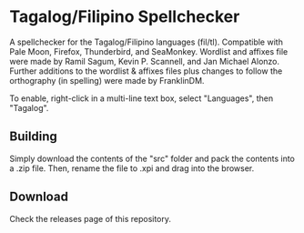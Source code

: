 # Tagalog/Filipino Spellchecker
A spellchecker for the Tagalog/Filipino languages (fil/tl). Compatible with Pale Moon, Firefox, Thunderbird, and SeaMonkey. Wordlist and affixes file were made by Ramil Sagum, Kevin P. Scannell, and Jan Michael Alonzo. Further additions to the wordlist & affixes files plus changes to follow the orthography (in spelling) were made by FranklinDM.

To enable, right-click in a multi-line text box, select "Languages", then "Tagalog".

## Building
Simply download the contents of the "src" folder  and pack the contents into a .zip file. Then, rename the file to .xpi and drag into the browser.

## Download
Check the releases page of this repository.
